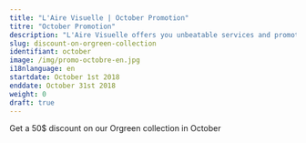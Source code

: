 ```yaml
---
title: "L'Aire Visuelle | October Promotion"
titre: "October Promotion"
description: "L'Aire Visuelle offers you unbeatable services and promotions near you."
slug: discount-on-orgreen-collection
identifiant: october
image: /img/promo-octobre-en.jpg
i18nlanguage: en
startdate: October 1st 2018
enddate: October 31st 2018
weight: 0
draft: true
---
```


Get a 50$ discount on our Orgreen collection in October
